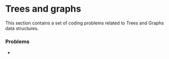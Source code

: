 # Trees and graphs

This section contains a set of coding problems related to Trees and Graphs data structures.

### Problems

- []()
